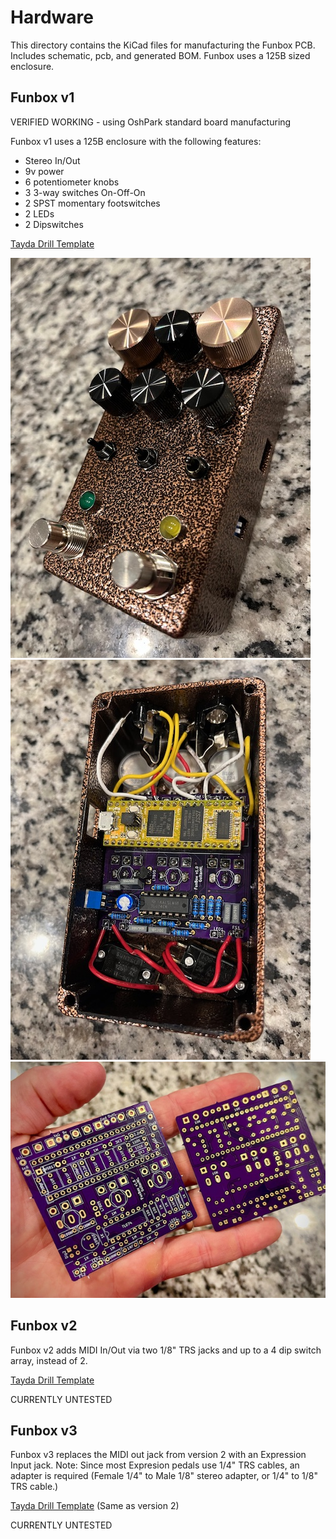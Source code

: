 # Hardware

This directory contains the KiCad files for manufacturing the Funbox PCB. Includes schematic, pcb, and generated BOM.
Funbox uses a 125B sized enclosure.

## Funbox v1

VERIFIED WORKING - using OshPark standard board manufacturing

Funbox v1 uses a 125B enclosure with the following features:
- Stereo In/Out
- 9v power
- 6 potentiometer knobs 
- 3 3-way switches On-Off-On
- 2 SPST momentary footswitches
- 2 LEDs
- 2 Dipswitches

[Tayda Drill Template]()

![app](https://github.com/GuitarML/Funbox/blob/main/hardware/images/funbox_v1_front.jpg)
![app](https://github.com/GuitarML/Funbox/blob/main/hardware/images/funbox_v1_inside.jpg)
![app](https://github.com/GuitarML/Funbox/blob/main/hardware/images/funbox_v1_pcb.jpg)


## Funbox v2

Funbox v2 adds MIDI In/Out via two 1/8" TRS jacks and up to a 4 dip switch array, instead of 2.

[Tayda Drill Template]()

CURRENTLY UNTESTED 

## Funbox v3

Funbox v3 replaces the MIDI out jack from version 2 with an Expression Input jack. 
Note: Since most Expresion pedals use 1/4" TRS cables, an adapter is required (Female 1/4" to Male 1/8" stereo adapter, or 1/4" to 1/8" TRS cable.)

[Tayda Drill Template]() (Same as version 2)

CURRENTLY UNTESTED 